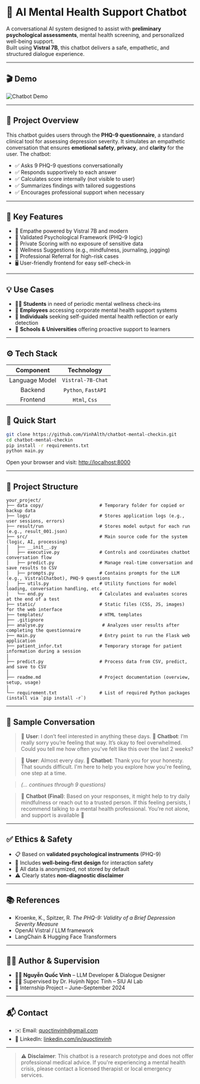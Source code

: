 # 🧠 AI Mental Health Support Chatbot

A conversational AI system designed to assist with **preliminary psychological assessments**, mental health screening, and personalized well-being support.  
Built using **Vistral 7B**, this chatbot delivers a safe, empathetic, and structured dialogue experience.

---

## 🎬 Demo

![Chatbot Demo](video.gif)

---

## 🧾 Project Overview

This chatbot guides users through the **PHQ-9 questionnaire**, a standard clinical tool for assessing depression severity. It simulates an empathetic conversation that ensures **emotional safety**, **privacy**, and **clarity** for the user. The chatbot:

- ✅ Asks 9 PHQ-9 questions conversationally
- ✅ Responds supportively to each answer
- ✅ Calculates score internally (not visible to user)
- ✅ Summarizes findings with tailored suggestions
- ✅ Encourages professional support when necessary

---

## 🌟 Key Features

- 💬 Empathe powered by Vistral 7B and modern
- 🧠 Validated Psychological Framework (PHQ-9 logic)
- 🔐 Private Scoring with no exposure of sensitive data
- 🪷 Wellness Suggestions (e.g., mindfulness, journaling, jogging)
- 🚨 Professional Referral for high-risk cases
- 🖥️ User-friendly frontend for easy self-check-in

---

## 💡 Use Cases

- 🧑‍🎓 **Students** in need of periodic mental wellness check-ins  
- 🏢 **Employees** accessing corporate mental health support systems  
- 🧘 **Individuals** seeking self-guided mental health reflection or early detection  
- 🏫 **Schools & Universities** offering proactive support to learners  

---

## ⚙️ Tech Stack

<div align="center">

| Component         | Technology                 |
|:----------------:|:--------------------------:|
| Language Model   | `Vistral-7B-Chat`               |
| Backend          | `Python`, `FastAPI`        |
| Frontend         | `Html`, `Css`              |

</div>


## 🚀 Quick Start

```bash
git clone https://github.com/VinhAlth/chatbot-mental-checkin.git
cd chatbot-mental-checkin
pip install -r requirements.txt
python main.py
````

Open your browser and visit: [http://localhost:8000](http://localhost:8000)

---

## 📁 Project Structure

```
your_project/
├── data copy/                     # Temporary folder for copied or backup data
├── logs/                          # Stores application logs (e.g., user sessions, errors)
├── result/run                     # Stores model output for each run (e.g., result_001.json)
├── src/                           # Main source code for the system (logic, AI, processing)
│   ├── __init__.py               
│   ├── executive.py               # Controls and coordinates chatbot conversation flow
│   ├── predict.py                 # Manage real-time conversation and save results to CSV
│   ├── prompts.py                 # Contains prompts for the LLM (e.g., VistralChatbot), PHQ-9 questions
│   ├── utils.py                   # Utility functions for model loading, conversation handling, etc.
│   └── end.py                     # Calculates and evaluates scores at the end of a test
├── static/                        # Static files (CSS, JS, images) for the web interface
├── templates/                     # HTML templates 
├── .gitignore                     
├── analyse.py                      # Analyzes user results after completing the questionnaire
├── main.py                        # Entry point to run the Flask web application
├── patient_infor.txt              # Temporary storage for patient information during a session
│
├── predict.py                     # Process data from CSV, predict, and save to CSV
│
├── readme.md                      # Project documentation (overview, setup, usage)
│
└── requirement.txt                # List of required Python packages (install via `pip install -r`)

```

---

## 🧪 Sample Conversation

> 👤 **User**: I don’t feel interested in anything these days.
> 🤖 **Chatbot**: I’m really sorry you’re feeling that way. It’s okay to feel overwhelmed. Could you tell me how often you've felt like this over the last 2 weeks?

> 👤 **User**: Almost every day.
> 🤖 **Chatbot**: Thank you for your honesty. That sounds difficult. I'm here to help you explore how you're feeling, one step at a time.

> *(… continues through 9 questions)*

> 🤖 **Chatbot (Final)**: Based on your responses, it might help to try daily mindfulness or reach out to a trusted person. If this feeling persists, I recommend talking to a mental health professional. You’re not alone, and support is available 💙

---

## ✅ Ethics & Safety

* 📋 Based on **validated psychological instruments** (PHQ-9)
* 🧠 Includes **well-being-first design** for interaction safety
* 🔐 All data is anonymized, not stored by default
* ⚠️ Clearly states **non-diagnostic disclaimer**

---

## 📚 References

* Kroenke, K., Spitzer, R. *The PHQ-9: Validity of a Brief Depression Severity Measure*
* OpenAI Vistral / LLM framework
* LangChain & Hugging Face Transformers

---

## 👨‍💻 Author & Supervision

* 👨‍💻 **Nguyễn Quốc Vinh** – LLM Developer & Dialogue Designer
* 👨‍🏫 Supervised by Dr. Huỳnh Ngọc Tính – SIU AI Lab
* 🧪 Internship Project – June–September 2024

---

## 📬 Contact

* ✉️ Email: [quoctinvinh@gmail.com](mailto:quoctinvinh@gmail.com)
* 🔗 LinkedIn: [linkedin.com/in/quoctinvinh](https://linkedin.com/in/quoctinvinh)

---

> ⚠️ **Disclaimer**: This chatbot is a research prototype and does not offer professional medical advice. If you're experiencing a mental health crisis, please contact a licensed therapist or local emergency services.
